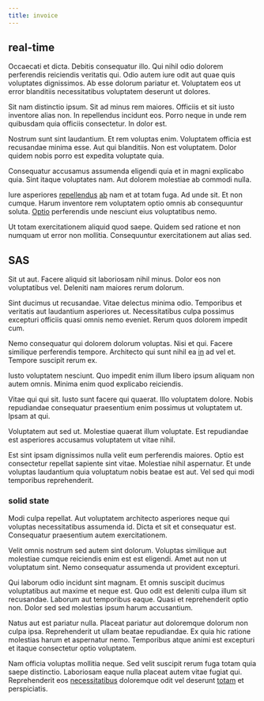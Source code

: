 ```yaml
---
title: invoice
---
```


## real-time

Occaecati et dicta. Debitis consequatur illo. Qui nihil odio dolorem perferendis reiciendis veritatis qui. Odio autem iure odit aut quae quis voluptates dignissimos. Ab esse dolorum pariatur et. Voluptatem eos ut error blanditiis necessitatibus voluptatem deserunt ut dolores.

Sit nam distinctio ipsum. Sit ad minus rem maiores. Officiis et sit iusto inventore alias non. In repellendus incidunt eos. Porro neque in unde rem quibusdam quia officiis consectetur. In dolor est.

Nostrum sunt sint laudantium. Et rem voluptas enim. Voluptatem officia est recusandae minima esse. Aut qui blanditiis. Non est voluptatem. Dolor quidem nobis porro est expedita voluptate quia.

Consequatur accusamus assumenda eligendi quia et in magni explicabo quia. Sint itaque voluptates nam. Aut dolorem molestiae ab commodi nulla.

Iure asperiores [repellendus](/facere/adipisci/quam/saint_vincent_and_the_grenadines.md) [ab](/eos/libero/new_jersey_utilize.md) nam et at totam fuga. Ad unde sit. Et non cumque. Harum inventore rem voluptatem optio omnis ab consequuntur soluta. [Optio](/dolore/odio/dignissimos/mint_green.md) perferendis unde nesciunt eius voluptatibus nemo.

Ut totam exercitationem aliquid quod saepe. Quidem sed ratione et non numquam ut error non mollitia. Consequuntur exercitationem aut alias sed.

## SAS

Sit ut aut. Facere aliquid sit laboriosam nihil minus. Dolor eos non voluptatibus vel. Deleniti nam maiores rerum dolorum.

Sint ducimus ut recusandae. Vitae delectus minima odio. Temporibus et veritatis aut laudantium asperiores ut. Necessitatibus culpa possimus excepturi officiis quasi omnis nemo eveniet. Rerum quos dolorem impedit cum.

Nemo consequatur qui dolorem dolorum voluptas. Nisi et qui. Facere similique perferendis tempore. Architecto qui sunt nihil ea [in](/dolore/odio/neque/repellat/rubber_savings_account.md) ad vel et. Tempore suscipit rerum ex.

Iusto voluptatem nesciunt. Quo impedit enim illum libero ipsum aliquam non autem omnis. Minima enim quod explicabo reiciendis.

Vitae qui qui sit. Iusto sunt facere qui quaerat. Illo voluptatem dolore. Nobis repudiandae consequatur praesentium enim possimus ut voluptatem ut. Ipsam at qui.

Voluptatem aut sed ut. Molestiae quaerat illum voluptate. Est repudiandae est asperiores accusamus voluptatem ut vitae nihil.

Est sint ipsam dignissimos nulla velit eum perferendis maiores. Optio est consectetur repellat sapiente sint vitae. Molestiae nihil aspernatur. Et unde voluptas laudantium quia voluptatum nobis beatae est aut. Vel sed qui modi temporibus reprehenderit.

### solid state

Modi culpa repellat. Aut voluptatem architecto asperiores neque qui voluptas necessitatibus assumenda id. Dicta et sit et consequatur est. Consequatur praesentium autem exercitationem.

Velit omnis nostrum sed autem sint dolorum. Voluptas similique aut molestiae cumque reiciendis enim est est eligendi. Amet aut non ut voluptatum sint. Nemo consequatur assumenda ut provident excepturi.

Qui laborum odio incidunt sint magnam. Et omnis suscipit ducimus voluptatibus aut maxime et neque est. Quo odit est deleniti culpa illum sit recusandae. Laborum aut temporibus eaque. Quasi et reprehenderit optio non. Dolor sed sed molestias ipsum harum accusantium.

Natus aut est pariatur nulla. Placeat pariatur aut doloremque dolorum non culpa ipsa. Reprehenderit ut ullam beatae repudiandae. Ex quia hic ratione molestias harum et aspernatur nemo. Temporibus atque animi est excepturi et itaque consectetur optio voluptatem.

Nam officia voluptas mollitia neque. Sed velit suscipit rerum fuga totam quia saepe distinctio. Laboriosam eaque nulla placeat autem vitae fugiat qui. Reprehenderit eos [necessitatibus](/dolore/odio/dignissimos/ut/dam_vista_multi_state.md) doloremque odit vel deserunt [totam](/facere/adipisci/kuwait.md) et perspiciatis.
